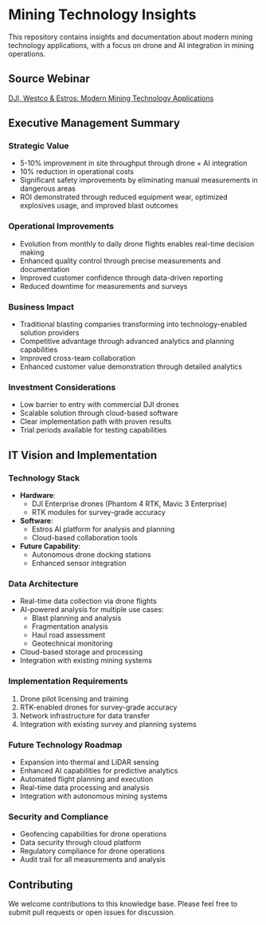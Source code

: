 # Mining Technology Insights

This repository contains insights and documentation about modern mining technology applications, with a focus on drone and AI integration in mining operations.

## Source Webinar
[DJI, Westco & Estros: Modern Mining Technology Applications](https://www.youtube.com/watch?v=SOPU6o7KqCI)

## Executive Management Summary

### Strategic Value
- 5-10% improvement in site throughput through drone + AI integration
- 10% reduction in operational costs
- Significant safety improvements by eliminating manual measurements in dangerous areas
- ROI demonstrated through reduced equipment wear, optimized explosives usage, and improved blast outcomes

### Operational Improvements
- Evolution from monthly to daily drone flights enables real-time decision making
- Enhanced quality control through precise measurements and documentation
- Improved customer confidence through data-driven reporting
- Reduced downtime for measurements and surveys

### Business Impact
- Traditional blasting companies transforming into technology-enabled solution providers
- Competitive advantage through advanced analytics and planning capabilities
- Improved cross-team collaboration
- Enhanced customer value demonstration through detailed analytics

### Investment Considerations
- Low barrier to entry with commercial DJI drones
- Scalable solution through cloud-based software
- Clear implementation path with proven results
- Trial periods available for testing capabilities

## IT Vision and Implementation

### Technology Stack
- **Hardware**: 
  - DJI Enterprise drones (Phantom 4 RTK, Mavic 3 Enterprise)
  - RTK modules for survey-grade accuracy
- **Software**: 
  - Estros AI platform for analysis and planning
  - Cloud-based collaboration tools
- **Future Capability**: 
  - Autonomous drone docking stations
  - Enhanced sensor integration

### Data Architecture
- Real-time data collection via drone flights
- AI-powered analysis for multiple use cases:
  - Blast planning and analysis
  - Fragmentation analysis
  - Haul road assessment
  - Geotechnical monitoring
- Cloud-based storage and processing
- Integration with existing mining systems

### Implementation Requirements
1. Drone pilot licensing and training
2. RTK-enabled drones for survey-grade accuracy
3. Network infrastructure for data transfer
4. Integration with existing survey and planning systems

### Future Technology Roadmap
- Expansion into thermal and LiDAR sensing
- Enhanced AI capabilities for predictive analytics
- Automated flight planning and execution
- Real-time data processing and analysis
- Integration with autonomous mining systems

### Security and Compliance
- Geofencing capabilities for drone operations
- Data security through cloud platform
- Regulatory compliance for drone operations
- Audit trail for all measurements and analysis

## Contributing
We welcome contributions to this knowledge base. Please feel free to submit pull requests or open issues for discussion.